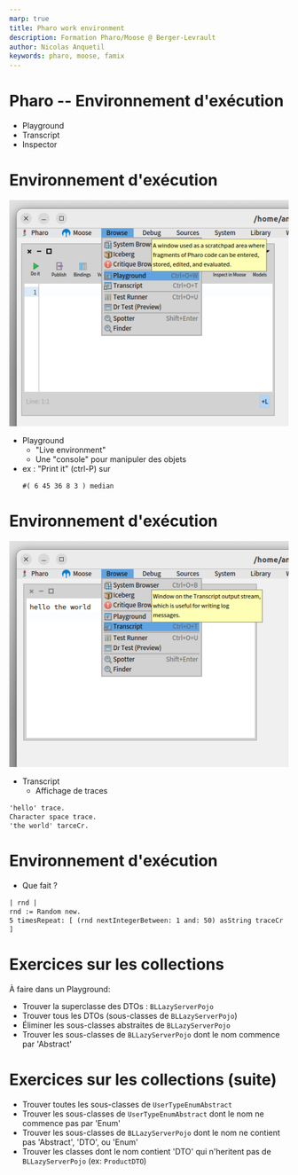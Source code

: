 ```yaml
---
marp: true
title: Pharo work environment
description: Formation Pharo/Moose @ Berger-Levrault
author: Nicolas Anquetil
keywords: pharo, moose, famix
---
```

<!-- headingDivider: 1 -->
<!-- paginate: true -->
<!-- footer: "Pharo -- Environment d'exécution" -->

# Pharo -- Environnement d'exécution

- Playground
- Transcript
- Inspector

# Environnement d'exécution

![bg right:55% h:500](./Images/moosePlayground.png)

- Playground
  - "Live environment"
  - Une "console" pour manipuler des objets
- ex : "Print it" (ctrl-P) sur
  ```
  #( 6 45 36 8 3 ) median
  ```

# Environnement d'exécution

![bg right:55% h:500](./Images/transcript.png)

- Transcript
  - Affichage de traces
```
'hello' trace.
Character space trace.
'the world' tarceCr.
```

# Environnement d'exécution

- Que fait ?
```
| rnd |
rnd := Random new.
5 timesRepeat: [ (rnd nextIntegerBetween: 1 and: 50) asString traceCr ]
```

# Exercices sur les collections

À faire dans un Playground:

- Trouver la superclasse des DTOs : `BLLazyServerPojo`
- Trouver tous les DTOs (sous-classes de `BLLazyServerPojo`)
- Éliminer les sous-classes abstraites de `BLLazyServerPojo`
- Trouver les sous-classes de `BLLazyServerPojo` dont le nom commence par 'Abstract'

# Exercices sur les collections (suite)

- Trouver toutes les sous-classes de `UserTypeEnumAbstract`
- Trouver les sous-classes de `UserTypeEnumAbstract` dont le nom ne commence pas par 'Enum'
- Trouver les sous-classes de `BLLazyServerPojo` dont le nom ne contient pas 'Abstract', 'DTO', ou 'Enum'
- Trouver les classes dont le nom contient 'DTO' qui n'heritent pas de `BLLazyServerPojo` (ex: `ProductDTO`)

